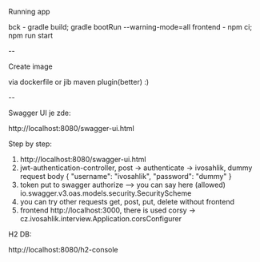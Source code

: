 Running app

bck - gradle build; gradle bootRun --warning-mode=all
frontend - npm ci; npm run start

--

Create image

via dockerfile or jib maven plugin(better) :)

--

Swagger UI je zde:

http://localhost:8080/swagger-ui.html

Step by step:

1) http://localhost:8080/swagger-ui.html
2) jwt-authentication-controller, post -> authenticate -> ivosahlik, dummy
   request body
   {
   "username": "ivosahlik",
   "password": "dummy"
   }
3) token put to swagger authorize –> you can say here (allowed) io.swagger.v3.oas.models.security.SecurityScheme
4) you can try other requests get, post, put, delete without frontend
5) frontend http://localhost:3000, there is used corsy -> cz.ivosahlik.interview.Application.corsConfigurer


H2 DB:

http://localhost:8080/h2-console




